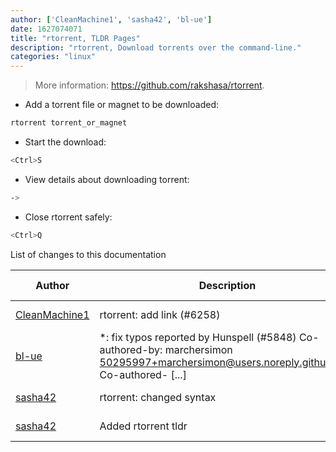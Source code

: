 ```yaml
---
author: ['CleanMachine1', 'sasha42', 'bl-ue']
date: 1627074071
title: "rtorrent, TLDR Pages"
description: "rtorrent, Download torrents over the command-line."
categories: "linux"
---
```

> More information: <https://github.com/rakshasa/rtorrent>.

- Add a torrent file or magnet to be downloaded:

```bash
rtorrent torrent_or_magnet
```

- Start the download:

```bash
<Ctrl>S
```

- View details about downloading torrent:

```bash
->
```

- Close rtorrent safely:

```bash
<Ctrl>Q
```
List of changes to this documentation


Author | Description | ISO 8601 Date | GitHub link
------|-----|-----|-----
[CleanMachine1](mailto:78213164+CleanMachine1@users.noreply.github.com) | rtorrent: add link (#6258) | 2021-07-23T23:01:11 | [cfa311ad0cee](https://github.com/tldr-pages/tldr/commit/cfa311ad0cee637d78ca5a2144dff01a39be3d5d)
[bl-ue](mailto:54780737+bl-ue@users.noreply.github.com) | *: fix typos reported by Hunspell (#5848) Co-authored-by: marchersimon <50295997+marchersimon@users.noreply.github.com> Co-authored- [...] | 2021-05-20T22:13:41 | [8ebd171d6f00](https://github.com/tldr-pages/tldr/commit/8ebd171d6f001698709fefc02b1fd5cc9f3a99c4)
[sasha42](mailto:sasha42@users.noreply.github.com) | rtorrent: changed syntax | 2017-11-29T05:51:00 | [f4e84d44c56e](https://github.com/tldr-pages/tldr/commit/f4e84d44c56e8ece8f0bacb98bd15bc276280ce3)
[sasha42](mailto:sasha42@users.noreply.github.com) | Added rtorrent tldr | 2017-11-26T08:17:29 | [e39f7ebf19fa](https://github.com/tldr-pages/tldr/commit/e39f7ebf19faf0b99afa27ce97a61b6df141d341)

